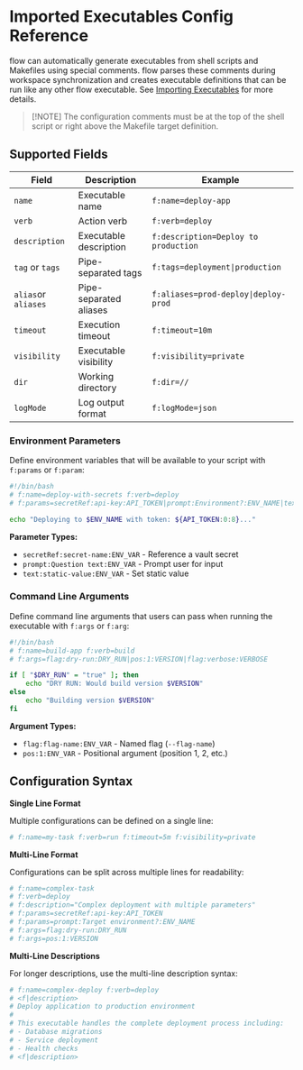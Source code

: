 # Imported Executables Config Reference

flow can automatically generate executables from shell scripts and Makefiles using special comments. 
flow parses these comments during workspace synchronization and creates executable definitions that can be run 
like any other flow executable. See [Importing Executables](../guide/executables.md#importing-executables) for more details.

> [!NOTE] The configuration comments must be at the top of the shell script or right above the Makefile target definition.

## Supported Fields

| Field              | Description | Example |
|--------------------|-------------|---------|
| `name`             | Executable name | `f:name=deploy-app` |
| `verb`             | Action verb | `f:verb=deploy` |
| `description`      | Executable description | `f:description=Deploy to production` |
| `tag` or `tags`    | Pipe-separated tags | `f:tags=deployment\|production` |
| `alias`or `aliases` | Pipe-separated aliases | `f:aliases=prod-deploy\|deploy-prod` |
| `timeout`          | Execution timeout | `f:timeout=10m` |
| `visibility`       | Executable visibility | `f:visibility=private` |
| `dir`              | Working directory | `f:dir=//` |
| `logMode`          | Log output format | `f:logMode=json` |

### Environment Parameters

Define environment variables that will be available to your script with `f:params` or `f:param`:

```bash
#!/bin/bash
# f:name=deploy-with-secrets f:verb=deploy
# f:params=secretRef:api-key:API_TOKEN|prompt:Environment?:ENV_NAME|text:production:DEFAULT_ENV

echo "Deploying to $ENV_NAME with token: ${API_TOKEN:0:8}..."
```

**Parameter Types:**
- `secretRef:secret-name:ENV_VAR` - Reference a vault secret
- `prompt:Question text:ENV_VAR` - Prompt user for input
- `text:static-value:ENV_VAR` - Set static value

### Command Line Arguments

Define command line arguments that users can pass when running the executable with `f:args` or `f:arg`:

```bash
#!/bin/bash
# f:name=build-app f:verb=build
# f:args=flag:dry-run:DRY_RUN|pos:1:VERSION|flag:verbose:VERBOSE

if [ "$DRY_RUN" = "true" ]; then
    echo "DRY RUN: Would build version $VERSION"
else
    echo "Building version $VERSION"
fi
```

**Argument Types:**
- `flag:flag-name:ENV_VAR` - Named flag (`--flag-name`)
- `pos:1:ENV_VAR` - Positional argument (position 1, 2, etc.)

## Configuration Syntax

**Single Line Format**

Multiple configurations can be defined on a single line:

```bash
# f:name=my-task f:verb=run f:timeout=5m f:visibility=private
```

**Multi-Line Format**

Configurations can be split across multiple lines for readability:

```bash
# f:name=complex-task
# f:verb=deploy
# f:description="Complex deployment with multiple parameters"
# f:params=secretRef:api-key:API_TOKEN
# f:params=prompt:Target environment?:ENV_NAME
# f:args=flag:dry-run:DRY_RUN
# f:args=pos:1:VERSION
```

**Multi-Line Descriptions**

For longer descriptions, use the multi-line description syntax:

```bash
# f:name=complex-deploy f:verb=deploy
# <f|description>
# Deploy application to production environment
# 
# This executable handles the complete deployment process including:
# - Database migrations
# - Service deployment
# - Health checks
# <f|description>
```
